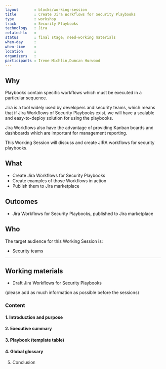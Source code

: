 ```yaml
---
layout       : blocks/working-session
title        : Create Jira Workflows for Security Playbooks
type         : workshop
track        : Security Playbooks
technology   : Jira
related-to   :
status       : final stage; need-working materials
when-day     : 
when-time    : 
location     : 
organizers   :
participants : Irene Michlin,Duncan Hurwood
---
```


## Why

Playbooks contain specific workflows which must be executed in a particular sequence.

Jira is a tool widely used by developers and security teams, which means that if Jira Workflows of Security Playbooks exist, we will have a scalable and easy-to-deploy solution for using the playbooks.

Jira Workflows also have the advantage of providing Kanban boards and dashboards which are important for management reporting.

This Working Session will discuss and create JIRA workflows for security playbooks.

## What

 - Create Jira Workflows for Security Playbooks
 - Create examples of those Workflows in action
 - Publish them to Jira marketplace
 
## Outcomes

- Jira Workflows for Security Playbooks, published to Jira marketplace

## Who

The target audience for this Working Session is:

 - Security teams
 
--- 

## Working materials

- Draft Jira Workflows for Security Playbooks

(please add as much information as possible before the sessions)

### Content

#### 1. Introduction and purpose

#### 2. Executive summary

#### 3. Playbook (template table)

#### 4. Global glossary

5. Conclusion
